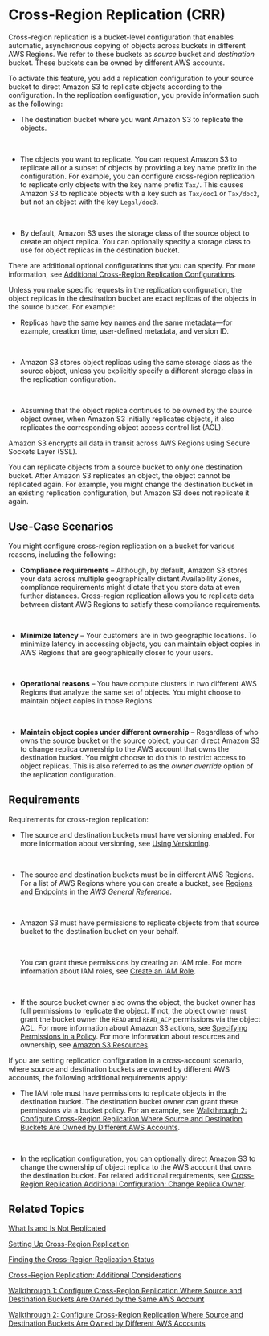 # Cross\-Region Replication \(CRR\)<a name="crr"></a>

Cross\-region replication is a bucket\-level configuration that enables automatic, asynchronous copying of objects across buckets in different AWS Regions\. We refer to these buckets as *source* bucket and *destination* bucket\. These buckets can be owned by different AWS accounts\. 

To activate this feature, you add a replication configuration to your source bucket to direct Amazon S3 to replicate objects according to the configuration\. In the replication configuration, you provide information such as the following:

+ The destination bucket where you want Amazon S3 to replicate the objects\.

   

+ The objects you want to replicate\. You can request Amazon S3 to replicate all or a subset of objects by providing a key name prefix in the configuration\. For example, you can configure cross\-region replication to replicate only objects with the key name prefix `Tax/`\. This causes Amazon S3 to replicate objects with a key such as `Tax/doc1` or `Tax/doc2`, but not an object with the key `Legal/doc3`\. 

   

+ By default, Amazon S3 uses the storage class of the source object to create an object replica\. You can optionally specify a storage class to use for object replicas in the destination bucket\.

There are additional optional configurations that you can specify\. For more information, see [Additional Cross\-Region Replication Configurations](crr-additional-configs.md)\.

Unless you make specific requests in the replication configuration, the object replicas in the destination bucket are exact replicas of the objects in the source bucket\. For example:

+ Replicas have the same key names and the same metadata—for example, creation time, user\-defined metadata, and version ID\.

   

+ Amazon S3 stores object replicas using the same storage class as the source object, unless you explicitly specify a different storage class in the replication configuration\.

   

+ Assuming that the object replica continues to be owned by the source object owner, when Amazon S3 initially replicates objects, it also replicates the corresponding object access control list \(ACL\)\. 

Amazon S3 encrypts all data in transit across AWS Regions using Secure Sockets Layer \(SSL\)\. 

You can replicate objects from a source bucket to only one destination bucket\. After Amazon S3 replicates an object, the object cannot be replicated again\. For example, you might change the destination bucket in an existing replication configuration, but Amazon S3 does not replicate it again\.

## Use\-Case Scenarios<a name="crr-scenario"></a>

You might configure cross\-region replication on a bucket for various reasons, including the following:

+ **Compliance requirements** – Although, by default, Amazon S3 stores your data across multiple geographically distant Availability Zones, compliance requirements might dictate that you store data at even further distances\. Cross\-region replication allows you to replicate data between distant AWS Regions to satisfy these compliance requirements\.

    

+ **Minimize latency** – Your customers are in two geographic locations\. To minimize latency in accessing objects, you can maintain object copies in AWS Regions that are geographically closer to your users\.

   

+ **Operational reasons** – You have compute clusters in two different AWS Regions that analyze the same set of objects\. You might choose to maintain object copies in those Regions\.

   

+ **Maintain object copies under different ownership** – Regardless of who owns the source bucket or the source object, you can direct Amazon S3 to change replica ownership to the AWS account that owns the destination bucket\. You might choose to do this to restrict access to object replicas\. This is also referred to as the *owner override* option of the replication configuration\.

## Requirements<a name="crr-requirements"></a>

Requirements for cross\-region replication:

+ The source and destination buckets must have versioning enabled\. For more information about versioning, see [Using Versioning](Versioning.md)\.

   

+ The source and destination buckets must be in different AWS Regions\. For a list of AWS Regions where you can create a bucket, see [Regions and Endpoints](http://docs.aws.amazon.com/general/latest/gr/rande.html#s3_region) in the *AWS General Reference*\.

   

+ Amazon S3 must have permissions to replicate objects from that source bucket to the destination bucket on your behalf\. 

   

  You can grant these permissions by creating an IAM role\. For more information about IAM roles, see [Create an IAM Role](crr-how-setup.md#replication-iam-role-intro)\.

   

+ If the source bucket owner also owns the object, the bucket owner has full permissions to replicate the object\. If not, the object owner must grant the bucket owner the `READ`  and `READ_ACP`  permissions via the object ACL\. For more information about Amazon S3 actions, see [Specifying Permissions in a Policy](using-with-s3-actions.md)\. For more information about resources and ownership, see [Amazon S3 Resources](access-control-overview.md#access-control-resources-basics)\.

If you are setting replication configuration in a cross\-account scenario, where source and destination buckets are owned by different AWS accounts, the following additional requirements apply:

+ The IAM role must have permissions to replicate objects in the destination bucket\. The destination bucket owner can grant these permissions via a bucket policy\. For an example, see [Walkthrough 2: Configure Cross\-Region Replication Where Source and Destination Buckets Are Owned by Different AWS Accounts](crr-walkthrough-2.md)\.

   

+ In the replication configuration, you can optionally direct Amazon S3 to change the ownership of object replica to the AWS account that owns the destination bucket\. For related additional requirements, see [Cross\-Region Replication Additional Configuration: Change Replica Owner](crr-change-owner.md)\.

## Related Topics<a name="crr-related-topics"></a>

[What Is and Is Not Replicated](crr-what-is-isnot-replicated.md)

[Setting Up Cross\-Region Replication](crr-how-setup.md)

[Finding the Cross\-Region Replication Status ](crr-status.md)

[Cross\-Region Replication: Additional Considerations](crr-and-other-bucket-configs.md)

[Walkthrough 1: Configure Cross\-Region Replication Where Source and Destination Buckets Are Owned by the Same AWS Account](crr-walkthrough1.md)

[Walkthrough 2: Configure Cross\-Region Replication Where Source and Destination Buckets Are Owned by Different AWS Accounts](crr-walkthrough-2.md)
